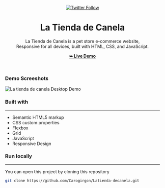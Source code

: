 <div align="center">

[![Twitter Follow](https://img.shields.io/twitter/follow/CaroGirGon)](https://twitter.com/CaroGirGon)

# La Tienda de Canela

  La Tienda de Canela is a pet store e-commerce website,<br/>
  Responsive for all devices, built with HTML, CSS, and JavaScript.

  <a href="https://carogirgon.github.io/Latienda-decanela/"><strong>➥ Live Demo</strong></a>
</div>

<br />

### Demo Screeshots

![La tienda de canela Desktop Demo](./images/latienda.png "Desktop Demo")

### Built with
------------
- Semantic HTML5 markup
- CSS custom properties
- Flexbox
- Grid
- JavaScript
- Responsive Design

### Run locally
------------
You can open this project by cloning this repository
```bash
git clone https://github.com/Carogirgon/Latienda-decanela.git
```

